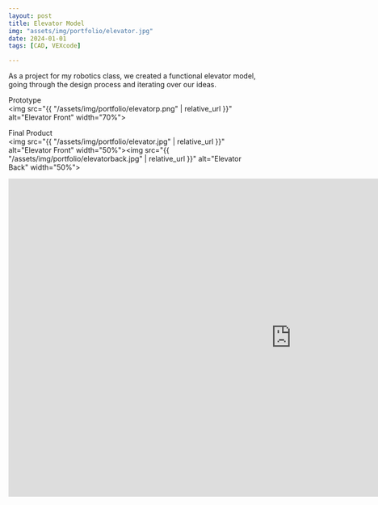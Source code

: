 ```yaml
---
layout: post
title: Elevator Model
img: "assets/img/portfolio/elevator.jpg"
date: 2024-01-01
tags: [CAD, VEXcode]

---
```

As a project for my robotics class, we created a functional elevator model, going through the design process and iterating over our ideas.

Prototype  
<img src="{{ "/assets/img/portfolio/elevatorp.png" | relative_url }}" alt="Elevator Front" width="70%">

Final Product  
<img src="{{ "/assets/img/portfolio/elevator.jpg" | relative_url }}" alt="Elevator Front" width="50%"><img src="{{ "/assets/img/portfolio/elevatorback.jpg" | relative_url }}" alt="Elevator Back" width="50%">

<iframe width="1120" height="630"
        src="https://www.youtube.com/embed/1K5FG4cNNhs"
        title="YouTube video player"
        frameborder="0"
        allowfullscreen></iframe>

